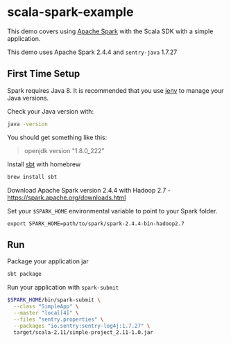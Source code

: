 # scala-spark-example

This demo covers using [Apache Spark](https://spark.apache.org/) with the Scala SDK with a simple application.

This demo uses Apache Spark 2.4.4 and `sentry-java` 1.7.27

## First Time Setup

Spark requires Java 8. It is recommended that you use [jenv](https://www.jenv.be/) to manage your Java versions.

Check your Java version with:

```bash
java -version
```

You should get something like this:

> openjdk version "1.8.0_222"

Install [sbt](https://www.scala-sbt.org/index.html) with homebrew

```bash
brew install sbt
```

Download Apache Spark version 2.4.4 with Hadoop 2.7 - https://spark.apache.org/downloads.html

Set your `$SPARK_HOME` environmental variable to point to your Spark folder.

```
export SPARK_HOME=path/to/spark/spark-2.4.4-bin-hadoop2.7
```

## Run

Package your application jar

```bash
sbt package
```

Run your application with `spark-submit`

```bash
$SPARK_HOME/bin/spark-submit \
  --class "SimpleApp" \
  --master "local[4]" \
  --files "sentry.properties" \
  --packages "io.sentry:sentry-log4j:1.7.27" \
  target/scala-2.11/simple-project_2.11-1.0.jar
```
